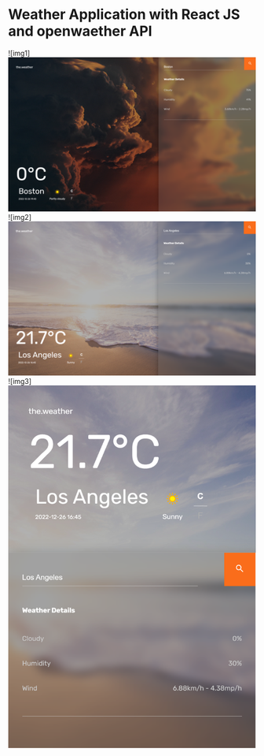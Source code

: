 # Weather Application with React JS and openwaether API

![img1]![screenshot1](src/assets/images/Screenshot_20221226_044436.png)
![img2]![screenshot2](src/assets/images/Screenshot_20221226_044614.png)
![img3]![screenshot3](src/assets/images/Screenshot_20221226_044636.png)